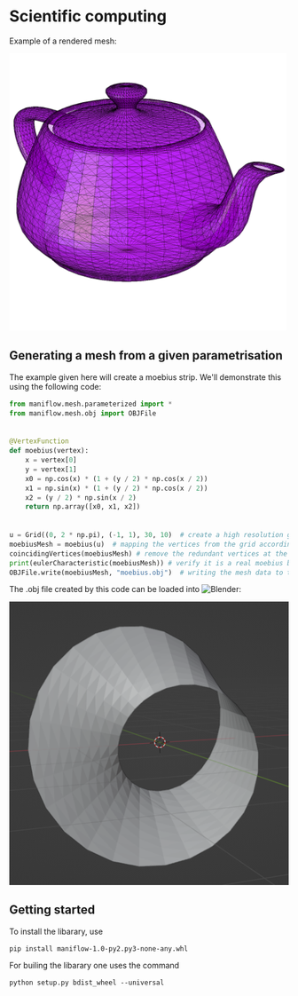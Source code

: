 # Scientific computing

Example of a rendered mesh:

<img src="doc/tea.png" alt="render" width="500"/>

## Generating a mesh from a given parametrisation

The example given here will create a moebius strip. We'll demonstrate this using the following code:

```python
from maniflow.mesh.parameterized import *
from maniflow.mesh.obj import OBJFile


@VertexFunction
def moebius(vertex):
    x = vertex[0]
    y = vertex[1]
    x0 = np.cos(x) * (1 + (y / 2) * np.cos(x / 2))
    x1 = np.sin(x) * (1 + (y / 2) * np.cos(x / 2))
    x2 = (y / 2) * np.sin(x / 2)
    return np.array([x0, x1, x2])


u = Grid((0, 2 * np.pi), (-1, 1), 30, 10)  # create a high resolution grid
moebiusMesh = moebius(u)  # mapping the vertices from the grid according to the parametrisation
coincidingVertices(moebiusMesh) # remove the redundant vertices at the joint after making the moebius band
print(eulerCharacteristic(moebiusMesh)) # verify it is a real moebius band (expected value 0)
OBJFile.write(moebiusMesh, "moebius.obj")  # writing the mesh data to the file 'moebius.obj'
```
The .obj file created by this code can be loaded into ![Blender](https://www.blender.org/):

![Screenshot](doc/moebius_2023-05-23.png)

## Getting started
To install the libarary, use

```
pip install maniflow-1.0-py2.py3-none-any.whl 
```

For builing the libarary one uses the command
```
python setup.py bdist_wheel --universal
```
